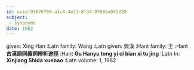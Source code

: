 ```yaml
---
id: uuid-91876769-a1c4-4e23-8f34-9708ba945220
subject: 
 - synonyms
date: 1982
---
```


given: Xing Han :Latn
family: Wang :Latn
given: 興漢 :Hant
family: 王 :Hant
**古漢語同義詞辨析途徑** :Hant
**Gu Hanyu tong yi ci bian xi tu jing** :Latn
In: 
**Xinjiang Shida xuebao** :Latn
volume: 1, 1982